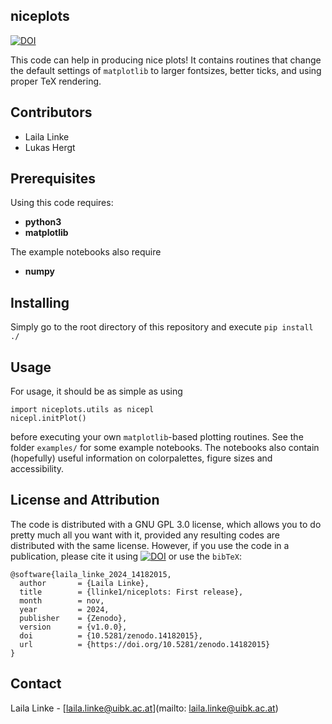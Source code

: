## niceplots 
[![DOI](https://zenodo.org/badge/DOI/10.5281/zenodo.14182015.svg)](https://doi.org/10.5281/zenodo.14182015)

This code can help in producing nice plots! It contains routines that change the default settings of ```matplotlib``` to larger fontsizes, better ticks, and using proper TeX rendering. 

## Contributors
* Laila Linke
* Lukas Hergt

## Prerequisites

Using this code requires:
* **python3**
* **matplotlib**

The example notebooks also require
* **numpy**

## Installing

Simply go to the root directory of this repository and execute
```pip install ./```

## Usage

For usage, it should be as simple as using

``` 
import niceplots.utils as nicepl
nicepl.initPlot()
```

before executing your own ```matplotlib```-based plotting routines.
See the folder ```examples/``` for some example notebooks. The notebooks also contain (hopefully) useful information on colorpalettes, figure sizes and accessibility.

## License and Attribution

The code is distributed with a GNU GPL 3.0 license, which allows you to do pretty much all you want with it, provided any resulting codes are distributed with the same license. 
However, if you use the code in a publication, please cite it using [![DOI](https://zenodo.org/badge/DOI/10.5281/zenodo.14182015.svg)](https://doi.org/10.5281/zenodo.14182015)
or use the `bibTeX`:
```
@software{laila_linke_2024_14182015,
  author       = {Laila Linke},
  title        = {llinke1/niceplots: First release},
  month        = nov,
  year         = 2024,
  publisher    = {Zenodo},
  version      = {v1.0.0},
  doi          = {10.5281/zenodo.14182015},
  url          = {https://doi.org/10.5281/zenodo.14182015}
}
```


## Contact

Laila Linke - [laila.linke@uibk.ac.at](mailto: laila.linke@uibk.ac.at)

